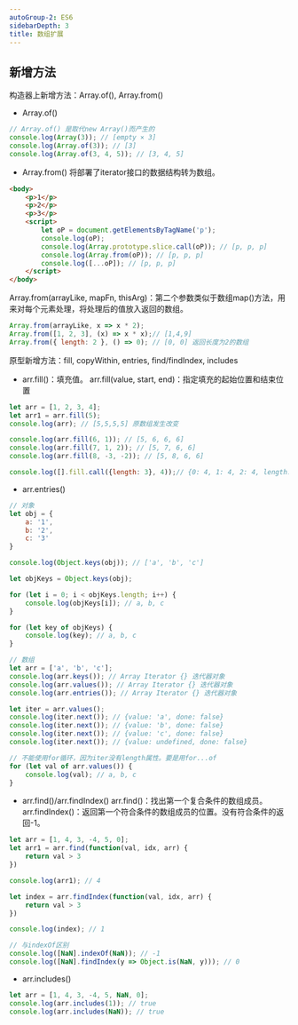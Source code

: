 ```yaml
---
autoGroup-2: ES6
sidebarDepth: 3
title: 数组扩展
---
```


## 新增方法
构造器上新增方法：Array.of(), Array.from()

- Array.of()
```js
// Array.of() 是取代new Array()而产生的
console.log(Array(3)); // [empty × 3]
console.log(Array.of(3)); // [3]
console.log(Array.of(3, 4, 5)); // [3, 4, 5]
```

- Array.from() 将部署了iterator接口的数据结构转为数组。
```html
<body>
    <p>1</p>
    <p>2</p>
    <p>3</p>
    <script>
        let oP = document.getElementsByTagName('p');
        console.log(oP);
        console.log(Array.prototype.slice.call(oP)); // [p, p, p]
        console.log(Array.from(oP)); // [p, p, p]
        console.log([...oP]); // [p, p, p]
    </script>
</body>
```
Array.from(arrayLike, mapFn, thisArg)：第二个参数类似于数组map()方法，用来对每个元素处理，将处理后的值放入返回的数组。
```js
Array.from(arrayLike, x => x * 2);
Array.from([1, 2, 3], (x) => x * x);// [1,4,9]
Array.from({ length: 2 }, () => 0); // [0, 0] 返回长度为2的数组
```

原型新增方法：fill, copyWithin, entries, find/findIndex, includes  
- arr.fill()：填充值。
arr.fill(value, start, end)：指定填充的起始位置和结束位置
```js
let arr = [1, 2, 3, 4];
let arr1 = arr.fill(5);
console.log(arr); // [5,5,5,5] 原数组发生改变

console.log(arr.fill(6, 1)); // [5, 6, 6, 6]
console.log(arr.fill(7, 1, 2)); // [5, 7, 6, 6]
console.log(arr.fill(8, -3, -2)); // [5, 8, 6, 6]

console.log([].fill.call({length: 3}, 4));// {0: 4, 1: 4, 2: 4, length: 3}
```
- arr.entries()
```js
// 对象
let obj = {
    a: '1',
    b: '2',
    c: '3'
}

console.log(Object.keys(obj)); // ['a', 'b', 'c']

let objKeys = Object.keys(obj);

for (let i = 0; i < objKeys.length; i++) {
    console.log(objKeys[i]); // a, b, c
}

for (let key of objKeys) {
    console.log(key); // a, b, c
}

// 数组
let arr = ['a', 'b', 'c'];
console.log(arr.keys()); // Array Iterator {} 迭代器对象
console.log(arr.values()); // Array Iterator {} 迭代器对象
console.log(arr.entries()); // Array Iterator {} 迭代器对象

let iter = arr.values();
console.log(iter.next()); // {value: 'a', done: false}
console.log(iter.next()); // {value: 'b', done: false}
console.log(iter.next()); // {value: 'c', done: false}
console.log(iter.next()); // {value: undefined, done: false}

// 不能使用for循环，因为iter没有length属性。要是用for...of
for (let val of arr.values()) {
    console.log(val); // a, b, c
}
```
- arr.find()/arr.findIndex()
arr.find()：找出第一个复合条件的数组成员。   
arr.findIndex()：返回第一个符合条件的数组成员的位置。没有符合条件的返回-1。
```js
let arr = [1, 4, 3, -4, 5, 0];
let arr1 = arr.find(function(val, idx, arr) {
    return val > 3
})

console.log(arr1); // 4

let index = arr.findIndex(function(val, idx, arr) {
    return val > 3
})

console.log(index); // 1

// 与indexOf区别
console.log([NaN].indexOf(NaN)); // -1
console.log([NaN].findIndex(y => Object.is(NaN, y))); // 0
```
- arr.includes()
```js
let arr = [1, 4, 3, -4, 5, NaN, 0];
console.log(arr.includes(1)); // true
console.log(arr.includes(NaN)); // true
```
